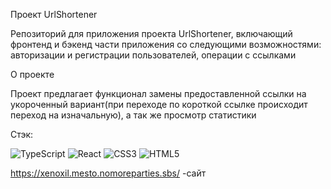 Проект UrlShortener

Репозиторий для приложения проекта UrlShortener, включающий фронтенд и бэкенд части приложения со следующими возможностями: авторизации и регистрации пользователей, операции с ссылками

О проекте

Проект предлагает функционал замены предоставленной ссылки
на укороченный вариант(при переходе по короткой ссылке происходит переход на изначальную),
а так же просмотр статистики

Стэк: 

![TypeScript](https://img.shields.io/badge/typescript-%23007ACC.svg?style=for-the-badge&logo=typescript&logoColor=white)
![React](https://img.shields.io/badge/react-%2320232a.svg?style=for-the-badge&logo=react&logoColor=%2361DAFB)
![CSS3](https://img.shields.io/badge/css3-%231572B6.svg?style=for-the-badge&logo=css3&logoColor=white)
![HTML5](https://img.shields.io/badge/html5-%23E34F26.svg?style=for-the-badge&logo=html5&logoColor=white)

https://xenoxil.mesto.nomoreparties.sbs/ -сайт



